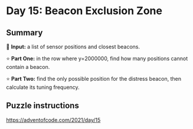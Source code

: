 # Day 15: Beacon Exclusion Zone

## Summary

📃 **Input:** a list of sensor positions and closest beacons.

⭐ **Part One:** in the row where y=2000000, find how many positions cannot contain a beacon.

⭐ **Part Two:** find the only possible position for the distress beacon, then calculate its tuning frequency.

## Puzzle instructions
https://adventofcode.com/2021/day/15